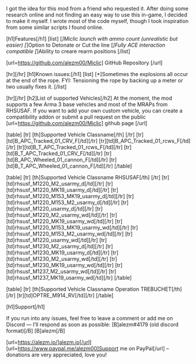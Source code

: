 I got the idea for this mod from a friend who requested it. After doing some research online and not finding an easy way to use this in-game, I decided to make it myself.
I wrote most of the code myself, though I took inspiration from some similar scripts I found online.

[h1]Features[/h1]
[list]
    [*]Miclic launch with ammo count (unrealistic but easier)
    [*]Option to Detonate or Cut the line
    [*]Fully ACE interaction compatible
    [*]Ability to creare rearm positions
[/list]

[url=https://github.com/alezm00/Miclic] GitHub Repository [/url]

[hr][/hr]
[h1]Known issues:[/h1]
[list]
	[*]Sometimes the explosions all occur at the end of the rope. FYI: Tensioning the rope by backing up a meter or two usually fixes it.
[/list]

[hr][/hr]
[h2]List of supported Vehicles[/h2]
At the moment, the mod supports a few Arma 3 base vehicles and most of the MRAPs from RHSUSAF.
If you want to add your own custom vehicle, you can create a compatibility addon or submit a pull request on the public [url=https://github.com/alezm00/Miclic] github page [/url]


[table]
[tr]
    [th]Supported Vehicle Classname[/th]
[/tr]
[tr][td]B_APC_Tracked_01_CRV_F[/td][/tr]
[tr][td]B_APC_Tracked_01_rcws_F[/td][/tr]
[tr][td]B_T_APC_Tracked_01_rcws_F[/td][/tr]
[tr][td]B_T_APC_Tracked_01_CRV_F[/td][/tr]
[tr][td]B_APC_Wheeled_01_cannon_F[/td][/tr]
[tr][td]B_T_APC_Wheeled_01_cannon_F[/td][/tr]
[/table]


[table]
[tr]
    [th]Supported Vehicle Classname RHSUSAF[/th]
[/tr]
[tr][td]rhsusf_M1220_M2_usarmy_d[/td][/tr]
[tr][td]rhsusf_M1220_MK19_usarmy_d[/td][/tr]
[tr][td]rhsusf_M1220_M153_MK19_usarmy_d[/td][/tr]
[tr][td]rhsusf_M1220_M153_M2_usarmy_d[/td][/tr]
[tr][td]rhsusf_M1220_usarmy_d[/td][/tr]
[tr][td]rhsusf_M1220_M2_usarmy_wd[/td][/tr]
[tr][td]rhsusf_M1220_MK19_usarmy_wd[/td][/tr]
[tr][td]rhsusf_M1220_M153_MK19_usarmy_wd[/td][/tr]
[tr][td]rhsusf_M1220_M153_M2_usarmy_wd[/td][/tr]
[tr][td]rhsusf_M1220_usarmy_wd[/td][/tr]
[tr][td]rhsusf_M1230_M2_usarmy_d[/td][/tr]
[tr][td]rhsusf_M1230_MK19_usarmy_d[/td][/tr]
[tr][td]rhsusf_M1230_M2_usarmy_wd[/td][/tr]
[tr][td]rhsusf_M1230_MK19_usarmy_wd[/td][/tr]
[tr][td]rhsusf_M1237_M2_usarmy_wd[/td][/tr]
[tr][td]rhsusf_M1237_MK19_usarmy_wd[/td][/tr]
[/table]


[table]
[tr]
    [th]Supported Vehicle Classname Operation TREBUCHET[/th]
[/tr]
[tr][td]OPTRE_M914_RV[/td][/tr]
[/table]


[h1]Support[/h1]

If you run into any issues, feel free to leave a comment or add me on Discord — I’ll respond as soon as possible:
[B]alezm#4179 (old discord format)[/B]
[B]alezm[/B]

[url=https://alezm.io/]alezm.io[/url]
[url=https://www.paypal.me/alezm00]Support me on PayPal[/url] – donations are very appreciated, love you!

